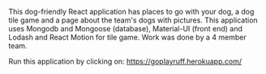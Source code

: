 This dog-friendly React application has places to go with your dog, a dog tile game and a page about the team's dogs with pictures. This application uses Mongodb and Mongoose (database), Material-UI (front end) and Lodash and React Motion for tile game. Work was done by a 4 member team. 

Run this application by clicking on: https://goplayruff.herokuapp.com/

